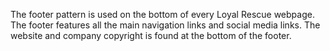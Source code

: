 The footer pattern is used on the bottom of every Loyal Rescue webpage. The footer features all the main navigation links and social media links. The website and company copyright is found at the bottom of the footer.
